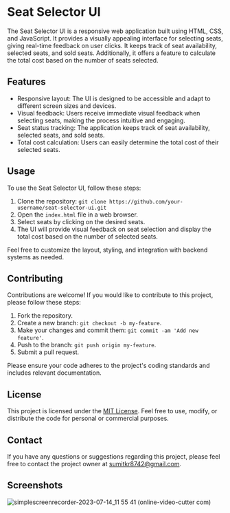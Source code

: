 # Seat Selector UI

The Seat Selector UI is a responsive web application built using HTML, CSS, and JavaScript. It provides a visually appealing interface for selecting seats, giving real-time feedback on user clicks. It keeps track of seat availability, selected seats, and sold seats. Additionally, it offers a feature to calculate the total cost based on the number of seats selected.

## Features

- Responsive layout: The UI is designed to be accessible and adapt to different screen sizes and devices.
- Visual feedback: Users receive immediate visual feedback when selecting seats, making the process intuitive and engaging.
- Seat status tracking: The application keeps track of seat availability, selected seats, and sold seats.
- Total cost calculation: Users can easily determine the total cost of their selected seats.

## Usage

To use the Seat Selector UI, follow these steps:

1. Clone the repository: `git clone https://github.com/your-username/seat-selector-ui.git`
2. Open the `index.html` file in a web browser.
3. Select seats by clicking on the desired seats.
4. The UI will provide visual feedback on seat selection and display the total cost based on the number of selected seats.

Feel free to customize the layout, styling, and integration with backend systems as needed.

## Contributing

Contributions are welcome! If you would like to contribute to this project, please follow these steps:

1. Fork the repository.
2. Create a new branch: `git checkout -b my-feature`.
3. Make your changes and commit them: `git commit -am 'Add new feature'`.
4. Push to the branch: `git push origin my-feature`.
5. Submit a pull request.

Please ensure your code adheres to the project's coding standards and includes relevant documentation.

## License

This project is licensed under the [MIT License](LICENSE). Feel free to use, modify, or distribute the code for personal or commercial purposes.

## Contact

If you have any questions or suggestions regarding this project, please feel free to contact the project owner at [sumitkr8742@gmail.com](mailto:sumitkr8742@gmail.com).

## Screenshots

![simplescreenrecorder-2023-07-14_11 55 41 (online-video-cutter com)](https://github.com/Sumitk874/Seat-selector-UI/assets/69776082/b2c94b91-35cd-4466-bb3b-b7e910b540f6)
